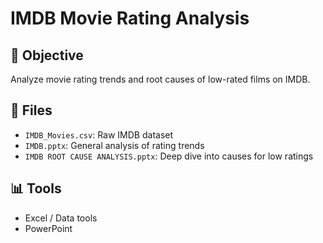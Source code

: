 # IMDB Movie Rating Analysis

## 🎯 Objective
Analyze movie rating trends and root causes of low-rated films on IMDB.

## 📁 Files
- `IMDB_Movies.csv`: Raw IMDB dataset
- `IMDB.pptx`: General analysis of rating trends
- `IMDB ROOT CAUSE ANALYSIS.pptx`: Deep dive into causes for low ratings

## 📊 Tools
- Excel / Data tools
- PowerPoint

